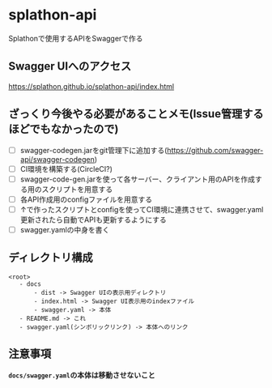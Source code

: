 # splathon-api
Splathonで使用するAPIをSwaggerで作る

## Swagger UIへのアクセス
https://splathon.github.io/splathon-api/index.html

## ざっくり今後やる必要があることメモ(Issue管理するほどでもなかったので)
 - [ ] swagger-codegen.jarをgit管理下に追加する(https://github.com/swagger-api/swagger-codegen)
 - [ ] CI環境を構築する(CircleCI?)
 - [ ] swagger-code-gen.jarを使って各サーバー、クライアント用のAPIを作成する用のスクリプトを用意する
 - [ ] 各API作成用のconfigファイルを用意する
 - [ ] ↑で作ったスクリプトとconfigを使ってCI環境に連携させて、swagger.yaml更新されたら自動でAPIも更新するようにする
 - [ ] swagger.yamlの中身を書く

## ディレクトリ構成
```
<root>
   - docs
       - dist -> Swagger UIの表示用ディレクトリ
       - index.html -> Swagger UI表示用のindexファイル
       - swagger.yaml -> 本体
   - README.md -> これ
   - swagger.yaml(シンボリックリンク) -> 本体へのリンク
```

## 注意事項
**`docs/swagger.yaml`の本体は移動させないこと**

